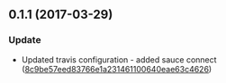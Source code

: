 <a name="0.1.1"></a>
## 0.1.1 (2017-03-29)


### Update

* Updated travis configuration - added sauce connect ([8c9be57eed83766e1a231461100640eae63c4626](https://github.com/advanced-rest-client/api-console-ext-comm/commit/8c9be57eed83766e1a231461100640eae63c4626))



